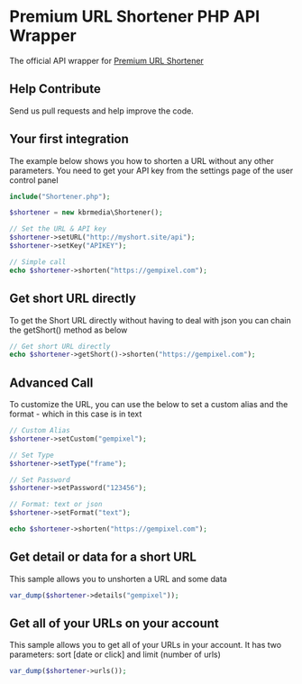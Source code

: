 Premium URL Shortener PHP API Wrapper
==================

The official API wrapper for [Premium URL Shortener](https://gempixel.com/products/url-shortener-script/)

## Help Contribute
Send us pull requests and help improve the code.

## Your first integration
The example below shows you how to shorten a URL without any other parameters. You need to get your API key from the settings page of the user control panel

```php
include("Shortener.php");

$shortener = new kbrmedia\Shortener();

// Set the URL & API key
$shortener->setURL("http://myshort.site/api");
$shortener->setKey("APIKEY");

// Simple call
echo $shortener->shorten("https://gempixel.com");
```
## Get short URL directly
To get the Short URL directly without having to deal with json you can chain the getShort() method as below

```php
// Get short URL directly
echo $shortener->getShort()->shorten("https://gempixel.com");
```

## Advanced Call
To customize the URL, you can use the below to set a custom alias and the format - which in this case is in text

```php
// Custom Alias
$shortener->setCustom("gempixel");

// Set Type
$shortener->setType("frame");

// Set Password
$shortener->setPassword("123456");

// Format: text or json
$shortener->setFormat("text");

echo $shortener->shorten("https://gempixel.com");
```
## Get detail or data for a short URL
This sample allows you to unshorten a URL and some data 

```php
var_dump($shortener->details("gempixel"));
```
## Get all of your URLs on your account
This sample allows you to get all of your URLs in your account. It has two parameters: sort [date or click] and limit (number of urls)

```php
var_dump($shortener->urls());
```
